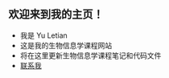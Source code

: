 ## 欢迎来到我的主页！

- 我是 Yu Letian
- 这是我的生物信息学课程网站
- 将在这里更新生物信息学课程笔记和代码文件
- [联系我](yult24@mails.tsinghua.edu.cn)
